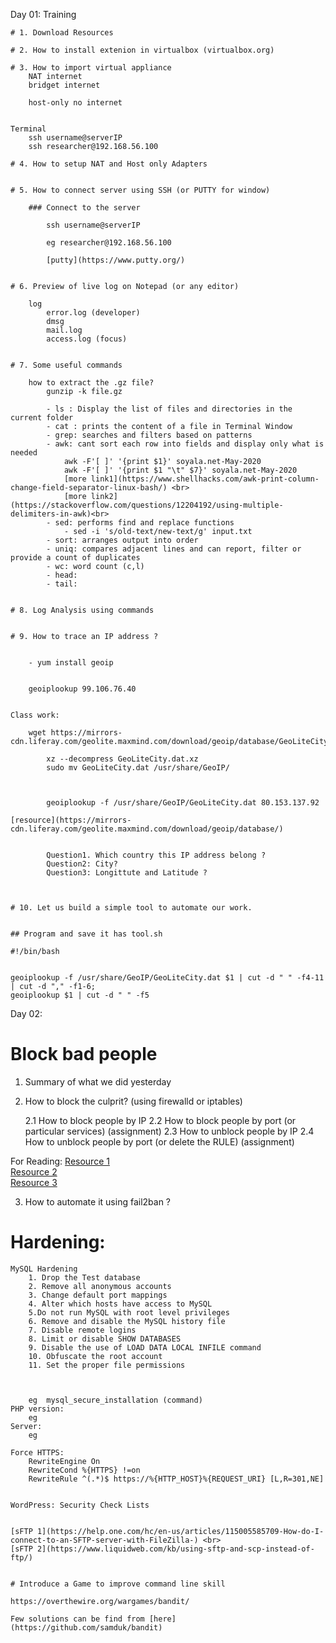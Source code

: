 
Day 01: Training


	# 1. Download Resources

	# 2. How to install extenion in virtualbox (virtualbox.org)

	# 3. How to import virtual appliance
		NAT internet
		bridget internet

		host-only no internet


	Terminal
		ssh username@serverIP
		ssh researcher@192.168.56.100

	# 4. How to setup NAT and Host only Adapters


	# 5. How to connect server using SSH (or PUTTY for window)

		### Connect to the server

			ssh username@serverIP

			eg researcher@192.168.56.100

			[putty](https://www.putty.org/)


	# 6. Preview of live log on Notepad (or any editor)

		log
			error.log (developer)
			dmsg
			mail.log
			access.log (focus)


	# 7. Some useful commands

		how to extract the .gz file?
			gunzip -k file.gz

			- ls : Display the list of files and directories in the current folder
			- cat : prints the content of a file in Terminal Window
			- grep: searches and filters based on patterns
			- awk: cant sort each row into fields and display only what is needed
				awk -F'[ ]' '{print $1}' soyala.net-May-2020
				awk -F'[ ]' '{print $1 "\t" $7}' soyala.net-May-2020
				[more link1](https://www.shellhacks.com/awk-print-column-change-field-separator-linux-bash/) <br>
				[more link2](https://stackoverflow.com/questions/12204192/using-multiple-delimiters-in-awk)<br>
			- sed: performs find and replace functions
				- sed -i 's/old-text/new-text/g' input.txt
			- sort: arranges output into order
			- uniq: compares adjacent lines and can report, filter or provide a count of duplicates
			- wc: word count (c,l)
			- head:
			- tail:


	# 8. Log Analysis using commands


	# 9. How to trace an IP address ?


		- yum install geoip


	 	geoiplookup 99.106.76.40


	Class work:

		wget https://mirrors-cdn.liferay.com/geolite.maxmind.com/download/geoip/database/GeoLiteCity.dat.xz

			xz --decompress GeoLiteCity.dat.xz
			sudo mv GeoLiteCity.dat /usr/share/GeoIP/



			geoiplookup -f /usr/share/GeoIP/GeoLiteCity.dat 80.153.137.92

	[resource](https://mirrors-cdn.liferay.com/geolite.maxmind.com/download/geoip/database/)


			Question1. Which country this IP address belong ?
			Question2: City?
			Question3: Longittute and Latitude ?



	# 10. Let us build a simple tool to automate our work.


	## Program and save it has tool.sh

	#!/bin/bash


	geoiplookup -f /usr/share/GeoIP/GeoLiteCity.dat $1 | cut -d " " -f4-11 | cut -d "," -f1-6;
	geoiplookup $1 | cut -d " " -f5





Day 02:

# Block bad people

1. Summary of what we did yesterday

2. How to block the culprit? (using firewalld or iptables)

	2.1 How to block people by IP
	2.2 How to block people by port (or particular services) (assignment)
	2.3 How to unblock people by IP
	2.4 How to unblock people by port (or delete the RULE)  (assignment)

For Reading:
	[Resource 1](https://www.hostingswift.com/how-to-block-or-unblock-an-ip-address-on-a-linux-server) <br>
	[Resource 2](https://www.e2enetworks.com/help/knowledge-base/how-to-block-ip-address-on-linux-server/)<br>
	[Resource 3](https://www.cyberciti.biz/faq/how-do-i-block-an-ip-on-my-linux-server/) <br>



3. How to automate it using fail2ban ?

# Hardening:

	MySQL Hardening
		1. Drop the Test database
		2. Remove all anonymous accounts
		3. Change default port mappings
		4. Alter which hosts have access to MySQL
		5.Do not run MySQL with root level privileges
		6. Remove and disable the MySQL history file
		7. Disable remote logins
		8. Limit or disable SHOW DATABASES
		9. Disable the use of LOAD DATA LOCAL INFILE command
		10. Obfuscate the root account
		11. Set the proper file permissions



		eg  mysql_secure_installation (command)
	PHP version:
		eg
	Server:
		eg

	Force HTTPS:
		RewriteEngine On
		RewriteCond %{HTTPS} !=on
		RewriteRule ^(.*)$ https://%{HTTP_HOST}%{REQUEST_URI} [L,R=301,NE]


	WordPress: Security Check Lists


	[sFTP 1](https://help.one.com/hc/en-us/articles/115005585709-How-do-I-connect-to-an-SFTP-server-with-FileZilla-) <br>
	[sFTP 2](https://www.liquidweb.com/kb/using-sftp-and-scp-instead-of-ftp/)


	# Introduce a Game to improve command line skill

	https://overthewire.org/wargames/bandit/

	Few solutions can be find from [here](https://github.com/samduk/bandit)

